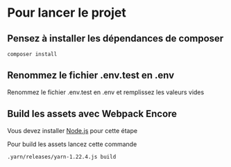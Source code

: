 # Pour lancer le projet

## Pensez à installer les dépendances de composer

```shell script
composer install
```

## Renommez le fichier .env.test en .env

Renommez le fichier .env.test en .env et remplissez les valeurs vides

## Build les assets avec Webpack Encore

Vous devez installer [Node.js](https://nodejs.org/en/) pour cette étape

Pour build les assets lancez cette commande

```shell script
.yarn/releases/yarn-1.22.4.js build
```